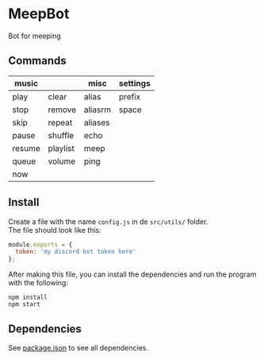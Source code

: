 # MeepBot

Bot for meeping

## Commands

| music    |          | misc    | settings |
| ---      | ---      | ---     | ---      |
| play     | clear    | alias   | prefix   |
| stop     | remove   | aliasrm | space    |
| skip     | repeat   | aliases |          |
| pause    | shuffle  | echo    |          |
| resume   | playlist | meep    |          |
| queue    | volume   | ping    |          |
| now      |          |         |          |

## Install

Create a file with the name `config.js` in de `src/utils/` folder.  
The file should look like this:

```javascript
module.exports = {
  token: 'my discord bot token here'
};
```

After making this file, you can install the dependencies and run the program with the following:

```shell
npm install
npm start
```

## Dependencies

See [package.json](./package.json) to see all dependencies.
